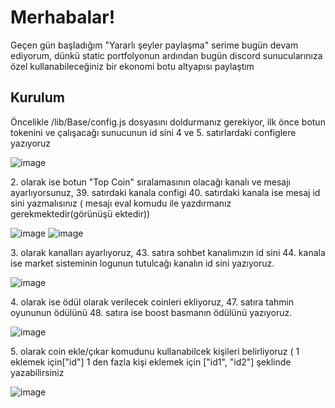 <h1>Merhabalar!</h1>
<p>Geçen gün başladığım "Yararlı şeyler paylaşma" serime bugün devam ediyorum, dünkü static portfolyonun ardından bugün discord sunucularınıza özel kullanabileceğiniz bir ekonomi botu altyapısı paylaştım</p>

<h2>Kurulum</h2> 

<p>Öncelikle /lib/Base/config.js dosyasını doldurmanız gerekiyor, ilk önce botun tokenini ve çalışacağı sunucunun id sini 4 ve 5. satırlardaki configlere yazıyoruz</p>

![image](https://cdn.discordapp.com/attachments/392407913140060190/1009098338609660054/token_ve_sunucu_id.png) <br>

<p>2. olarak ise botun "Top Coin" sıralamasının olacağı kanalı ve mesajı ayarlıyorsunuz, 39. satırdaki kanala configi 40. satırdaki kanala ise mesaj id sini yazmalısınız ( mesajı eval komudu ile yazdırmanız gerekmektedir(görünüşü ektedir))</p> 

![image](https://cdn.discordapp.com/attachments/392407913140060190/1009101355006312539/topmessage2.png)
![image](https://cdn.discordapp.com/attachments/392407913140060190/1009100396188422244/top_message.png) <br>

<p>3. olarak kanalları ayarlıyoruz, 43. satıra sohbet kanalımızın id sini 44. kanala ise market sisteminin logunun tutulcağı kanalın id sini yazıyoruz.</p>

![image](https://cdn.discordapp.com/attachments/392407913140060190/1009101647240245409/Ekran_goruntusu_2022-08-16_170913.png) <br>

<p>4. olarak ise ödül olarak verilecek coinleri ekliyoruz, 47. satıra tahmin oyununun ödülünü 48. satıra ise boost basmanın ödülünü yazıyoruz.</p>

![image](https://cdn.discordapp.com/attachments/392407913140060190/1009102986024337518/rewards.png) <br>

<p>5. olarak coin ekle/çıkar komudunu kullanabilcek kişileri belirliyoruz ( 1 eklemek için["id"] 1 den fazla kişi eklemek için ["id1", "id2"] şeklinde yazabilirsiniz</p>

![image](https://cdn.discordapp.com/attachments/392407913140060190/1009103689052602480/ekleckar.png) <br>
